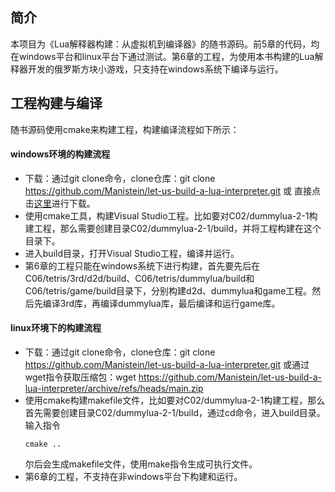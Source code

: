 ## 简介
本项目为《Lua解释器构建：从虚拟机到编译器》的随书源码。前5章的代码，均在windows平台和linux平台下通过测试。第6章的工程，为使用本书构建的Lua解释器开发的俄罗斯方块小游戏，只支持在windows系统下编译与运行。

## 工程构建与编译
随书源码使用cmake来构建工程，构建编译流程如下所示：
#### windows环境的构建流程
* 下载：通过git clone命令，clone仓库：git clone https://github.com/Manistein/let-us-build-a-lua-interpreter.git 或 直接点击[这里](https://github.com/Manistein/let-us-build-a-lua-interpreter/archive/refs/heads/main.zip)进行下载。
* 使用cmake工具，构建Visual Studio工程。比如要对C02/dummylua-2-1构建工程，那么需要创建目录C02/dummylua-2-1/build，并将工程构建在这个目录下。
* 进入build目录，打开Visual Studio工程，编译并运行。
* 第6章的工程只能在windows系统下进行构建，首先要先后在C06/tetris/3rd/d2d/build、C06/tetris/dummylua/build和C06/tetris/game/build目录下，分别构建d2d、dummylua和game工程。然后先编译3rd库，再编译dummylua库，最后编译和运行game库。

#### linux环境下的构建流程
* 下载：通过git clone命令，clone仓库：git clone https://github.com/Manistein/let-us-build-a-lua-interpreter.git 或通过wget指令获取压缩包：wget https://github.com/Manistein/let-us-build-a-lua-interpreter/archive/refs/heads/main.zip
* 使用cmake构建makefile文件，比如要对C02/dummylua-2-1构建工程，那么首先需要创建目录C02/dummylua-2-1/build，通过cd命令，进入build目录。输入指令
  ```
  cmake ..
  ```  
  尔后会生成makefile文件，使用make指令生成可执行文件。
* 第6章的工程，不支持在非windows平台下构建和运行。
